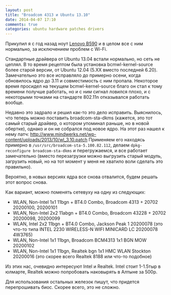 ```yaml
---
layout: post
title: "Broadcom 4313 и Ubuntu 13.10"
date: 2014-04-07 17:10
comments: true
categories: ubuntu hardware patches drivers
---
```


Прикупил я с год назад ноут [Lenovo B590](http://market.yandex.ru/model-spec.xml?modelid=10451594&hid=91013) и
в целом все с ним нормально, за исключением проблем с Wi-Fi.

Стандартные драйвера от Ubuntu 13.04 встали нормально, но сеть не цеплял.
В то время рецептом была установка bcmwl-kernel-source более старой версии, от Ubuntu 12.04 (5.XX вместо последней 6.20).
Замечательно это все исправляло до примерно осени, когда обновилось ядро до 3.11 и совместимость с ним пропала.
Некоторое время просидел на текущем bcmwl-kernel-source благо он стал к тому времени получше работать, но
и с ним сигнал ловился плохо, и с некоторыми точками на стандарте 802.11n отказывался работать вообще.

Недавно это задрало и решил как-то это дело исправить. 
Выяснилось, что теперь можно поставить broadcom-sta-dkms (кажется, это тот самый старый драйвер, о котором упоминал раньше, но в
новой обертке), однако и он не собрался под новое ядро. На этот раз нашел к нему патч: http://www.mindwerks.net/wp-content/uploads/2013/10/wl_3.10.patch
Применяем его находясь примерно в `/usr/src/broadcom-sta-5.100.82.112`, делаем `dpkg-reconfigure broadcom-sta-dkms` и перегружаемся, и все работает замечательно (вместо перезагрузки можно выгрузить старый модуль, загрузить новый, но на тот момент у меня не хватило
 воли сделать это правильно).

Вероятно, в новых версиях ядра все снова отвалится, будем решать этот вопрос снова.

Как вариант, можно поменять сетевуху на одну из следующих:

 * WLAN, Non-Intel 1x1 11bgn + BT4.0 Combo, Broadcom 4313 + 20702 20200100, 20200101
 * WLAN, Non-Intel 2x2 11abgn + BT4.0 Combo, Broadcom 43228 + 20702 20200098, 20200099
 * WLAN, Intel 2x2 11bgn + BT4.0 Combo, Jackson Peak 1 20200078 (это что-то типа INTEL 2230 WIRELESS-N WIFI MINICARD LC 20200078 4W3765)
 * WLAN, Non-Intel 1x1 11bgn, Broadcom BCM4313 1x1 BGN MOW 20200102
 * WLAN, Non-Intel 1x1 11bgn, Realtek bgn 1x1 HMC WLAN Stockton 20200016 (это скорее всего Realtek 8188 или что-то подобное)

Из этих нас, очевидно интересуют Intel и Realtek. Intel стоит 1-1.5тыр в юлмарте, Realtek можно попробовать наковырять в Алтыне за 500р.

Для использования остальных железок пишут, что придется перепрошивать биос. Скорее всего, это не сложно.
